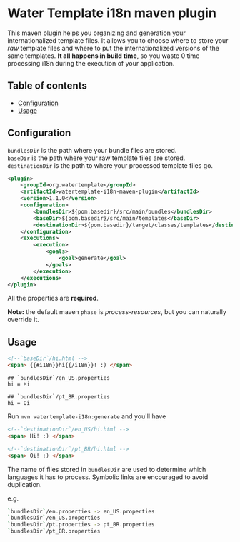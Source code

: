 Water Template i18n maven plugin
===
This maven plugin helps you organizing and generation your internationalized template files. It allows you to choose where to store your _raw_ template files and where to put the internationalized versions of the same templates. **It all happens in build time**, so you waste 0 time processing i18n during the execution of your application.

Table of contents
--
- [Configuration](#configuration)
- [Usage](#usage)

## Configuration

`bundlesDir` is the path where your bundle files are stored.<br/>
`baseDir` is the path where your raw template files are stored.<br/>
`destinationDir` is the path to where your processed template files go.

```xml
<plugin>
    <groupId>org.watertemplate</groupId>
    <artifactId>watertemplate-i18n-maven-plugin</artifactId>
    <version>1.1.0</version>
    <configuration>
        <bundlesDir>${pom.basedir}/src/main/bundles</bundlesDir>
        <baseDir>${pom.basedir}/src/main/templates</baseDir>
        <destinationDir>${pom.basedir}/target/classes/templates</destinationDir>
    </configuration>
    <executions>
        <execution>
            <goals>
                <goal>generate</goal>
            </goals>
        </execution>
    </executions>
</plugin>
```

All the properties are **required**.

**Note:** the default maven `phase` is *process-resources*, but you can naturally override it.

## Usage

```html
<!--`baseDir`/hi.html -->
<span> {{#i18n}}hi{{/i18n}}! :) </span>
```

```properties
## `bundlesDir`/en_US.properties
hi = Hi
```

```properties
## `bundlesDir`/pt_BR.properties
hi = Oi
```
Run `mvn watertemplate-i18n:generate` and you'll have

```html
<!--`destinationDir`/en_US/hi.html -->
<span> Hi! :) </span>
```

```html
<!--`destinationDir`/pt_BR/hi.html -->
<span> Oi! :) </span>
```

The name of files stored in `bundlesDir` are used to determine which languages it has to process.
Symbolic links are encouraged to avoid duplication.

e.g.

```bash
`bundlesDir`/en.properties -> en_US.properties
`bundlesDir`/en_US.properties
`bundlesDir`/pt.properties -> pt_BR.properties
`bundlesDir`/pt_BR.properties
```
